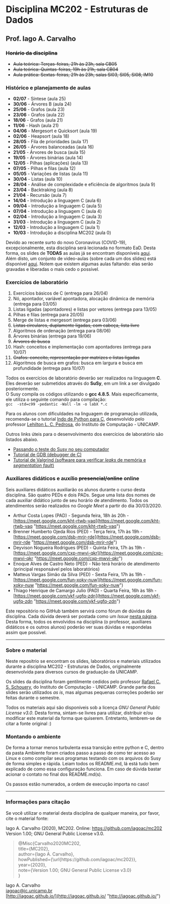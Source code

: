 # Disciplina MC202 - Estruturas de Dados

## Prof. Iago A. Carvalho

### ~~Horário da disciplina~~

- ~~Aula teórica: Terças-feiras, 21h às 23h, sala CB05~~
- ~~Aula teórica: Quintas-feiras, 19h às 21h, sala CB04~~
- ~~Aula prática: Sextas-feiras, 21h às 23h, salas SI03, SI05, SI08, IM10~~

### Histórico e planejamento de aulas

 - **02/07** - Síntese (aula 25)
 - **30/06** - Árvores B (aula 24)
 - **25/06** - Grafos (aula 23)
 - **23/06** - Grafos (aula 22)
 - **18/06** - Grafos (aula 21)
 - **11/06** - Hash (aula 21)
 - **04/06** - Mergesort e Quicksort (aula 19)
 - **02/06** - Heapsort (aula 18)
 - **28/05** - Fila de prioridades (aula 17)
 - **26/05** - Árvores balanceadas (aula 16)
 - **21/05** - Árvores de busca (aula 15)
 - **19/05** - Árvores binárias (aula 14)
 - **12/05** - Pilhas (aplicações) (aula 13)
 - **07/05** - Pilhas e filas (aula 12)
 - **05/05** - Variações de listas (aula 11)
 - **30/04** - Listas (aula 10)
 - **28/04** - Análise de complexidade e eficiência de algoritmos (aula 9)
 - **23/04** - Backtraking (aula 8)
 - **21/04** - Recursão (aula 7)
 - **14/04** - Introdução a linguagem C (aula 6)
 - **09/04** - Introdução a linguagem C (aula 5)
 - **07/04** - Introdução a linguagem C (aula 4)
 - **02/04** - Introdução a linguagem C (aula 3)
 - **31/03** - Introdução a linguagem C (aula 2)
 - **12/03** - Introdução a linguagem C (aula 1)
 - **10/03** - Introdução a disciplina MC202 (aula 0)

Devido ao recente surto do novo Coronavirus (COVID-19), excepcionalmente, esta disciplina será lecionada no formato EaD. Desta forma, os slides de **TODAS** as aulas já se encontram disponíveis [aqui](https://github.com/iagoac/mc202/tree/master/aulas "aqui").  
Além disto, um conjunto de video-aulas (sobre cada um dos slides) está disponível [aqui](https://www.youtube.com/playlist?list=PLnCmBuT0CUt_0oVhcXMA3yJlQKcm3xR0W "aqui"). Notem que existem algumas aulas faltando: elas serão gravadas e liberadas o mais cedo o possível.

### Exercícios de laboratório

1. Exercícios básicos de C (entrega para 26/04)
2. Nó, apontador, variável apontadora, alocação dinâmica de memória (entrega para 03/05)
3. Listas ligadas (apontadores) e listas por vetores (entrega para 13/05)
4. Pilhas e filas (entrega para 20/05)
5. Merge de listas e mergesort (entrega para 03/06)
6. ~~Listas circulares, duplamente ligadas, com cabeça, lista livre~~
7. Algoritmos de ordenação (entrega para 08/06)
8. Árvores binárias (entrega para 19/06)
9. ~~Árvores de busca~~
10. Hash: conceitos e implementação com apontadores (entrega para 10/07)
11. ~~Grafos: conceito, representação por matrizes e listas ligadas~~
12. Algoritmos de busca em grafos: busca em largura e busca em profundidade (entrega para 10/07)

Todos os exercícios de laboratório deverão ser realizados na linguagem **C**. Eles deverão ser submetidos através do **SuSy**, em um link a ser divulgado posteriormente.  
O Susy compila os códigos utilizando o **gcc 4.8.5**. Mais especificamente, ele utiliza o seguinte comando para compilação:  
```gcc  -std=c99 -pedantic -Wall -lm -o labX *.c```

Para os alunos com dificuldades na linguagem de programação utilizada, recomenda-se o tutorial [Indo de Python para C](http://www.ic.unicamp.br/~lehilton/mc202gh/python_c/), desenvolvido pelo professor [Lehilton L. C. Pedrosa](https://www.ic.unicamp.br/~lehilton/), do Instituto de Computação - UNICAMP.

Outros links úteis para o desenvolvimento dos exercícios de laboratório são listados abaixo.

- [Passando o teste do Susy no seu computador](http://blog.erikperillo.xyz/post/passando-o-teste-do-susy-no-seu-computador.html)
- [Tutorial de GDB (debugger de C)](http://www.ic.unicamp.br/~rafael/materiais/gdb.html)
- [Tutorial de Valgrind (software para verificar *leaks* de memória e *segmentation fault*)](https://www.ic.unicamp.br/~rafael/materiais/valgrind.html)

### Auxiliares didáticos e auxílio ~~presencial/online~~ online

Seis auxiliares didáticos auxiliarão os alunos durante o curso desta disciplina. São quatro PEDs e dois PADs. Segue uma lista dos nomes de cada auxiliar didático junto de seu horário de atendimento. Todos os atendimentos serão realizados no *Google Meet* a partir do dia 30/03/2020.


- Arthur Costa Lopes (PAD) - Segunda feira, 18h às 20h - [https://meet.google.com/kht-rtwb-vaq](https://meet.google.com/kht-rtwb-vaq "https://meet.google.com/kht-rtwb-vaq")
- Brenner Humberto Ojeda Rios (PED) - Terça feira, 17h às 19h - [https://meet.google.com/dsb-mrjr-rde](https://meet.google.com/dsb-mrjr-rde "https://meet.google.com/dsb-mrjr-rde")
- Deyvison Nogueira Rodrigues (PED) - Quinta Feira, 17h às 19h - [https://meet.google.com/cxp-mwvi-qkr](https://meet.google.com/cxp-mwvi-qkr "https://meet.google.com/cxp-mwvi-qkr")
- Enoque Alves de Castro Neto (PED) - Não terá horário de atendimento (principal responsável pelos laboratórios)
- Matteus Vargas Simão da Silva (PED) - Sexta Feira, 17h às 19h - [https://meet.google.com/fun-xoky-nuw](https://meet.google.com/fun-xoky-nuw "https://meet.google.com/fun-xoky-nuw")
- Thiago Henrique de Camargo Julio (PAD) - Quarta Feira, 16h às 18h - [https://meet.google.com/ykf-ugfq-zdn](https://meet.google.com/ykf-ugfq-zdn "https://meet.google.com/ykf-ugfq-zdn")

Este repositório no GitHub também servirá como fórum de dúvidas da disciplina. Cada dúvida deverá ser postada como um *Issue* [nesta página](https://github.com/iagoac/mc202/issues). Desta forma, todos os envolvidos na disciplina (o professor, auxiliares didáticos e os outros alunos) poderão ver suas dúvidas e respondelas assim que possível.

------------

### Sobre o material

Neste repositrio se encontram os slides, laboratórios e materiais utilizados durante a disciplina MC202 - Estruturas de Dados, originalmente desenvolvida para diversos cursos de graduação da UNICAMP.

Os slides da disciplina foram gentilmente cedidos pelo professor [Rafael C. S. Schouery](https://www.ic.unicamp.br/~rafael/ "Rafael C. S. Schouery"), do Instituto de Computação - UNICAMP. Grande parte dos slides serão utilizados *as is*, mas algumas pequenas correções poderão ser feitas durante o semestre.

Todos os materiais aqui são disponíveis sob a licença _GNU General Public License v3.0_. Desta forma, sintam-se livres para utilizar, distribuir e/ou modificar este material da forma que quiserem. Entretanto, lembrem-se de citar a fonte original :)

### Montando o ambiente

De forma a tornar menos turbulenta essa transição entre python e C, dentro da pasta Ambiente foram criados passo a passo de como ter acesso ao Linux e como compilar seus programas testando com os arquivos do Susy de forma simples e rápida. Leiam todos os README.md, lá está tudo bem explicado de como essa configuração funciona. Em caso de dúvida bastar acionar o contato no final dos README.md(s).

Os passos estão numerados, a ordem de execução importa no caso!

------------

### Informações para citação

Se você utilizar o material desta disciplina de qualquer maneira, por favor, cite o material fonte:

Iago A. Carvalho (2020), MC202. Online: https://github.com/iagoac/mc202 Version 1.00; GNU General Public License v3.0.


> @Misc{Carvalho2020MC202,  
title={MC202},  
author={Iago A. Carvalho},   
howPublished={\url{https&#58;//github\.com/iagoac/mc202}},  
year={2020},  
note={Version 1.00; GNU General Public License v3.0}  
}


Iago A. Carvalho  
iagoac@ic.unicamp.br  
[http://iagoac.github.io/](http://iagoac.github.io/ "http://iagoac.github.io/")
